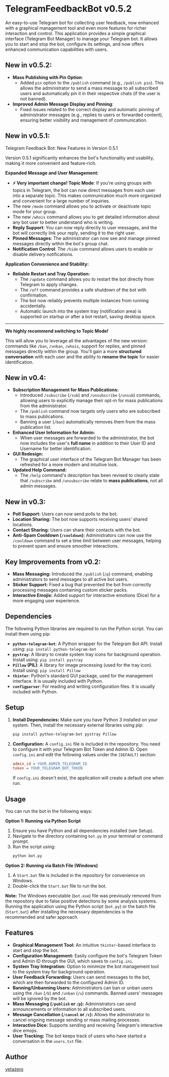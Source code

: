 # TelegramFeedbackBot v0.5.2

An easy-to-use Telegram bot for collecting user feedback, now enhanced with a graphical management tool and even more features for richer interaction and control. This application provides a simple graphical interface (Telegram Bot Manager) to manage your Telegram bot. It allows you to start and stop the bot, configure its settings, and now offers enhanced communication capabilities with users.

## New in v0.5.2:

* **Mass Publishing with Pin Option**:
    * Added `pin` option to the `/publish` command (e.g., `/publish pin`). This allows the administrator to send a mass message to all subscribed users and automatically pin it in their respective chats (if the user is not banned).
* **Improved Admin Message Display and Pinning**:
    * Fixed issues related to the correct display and automatic pinning of administrator messages (e.g., replies to users or forwarded content), ensuring better visibility and management of communication.

## New in v0.5.1:

Telegram Feedback Bot: New Features in Version 0.5.1

Version 0.5.1 significantly enhances the bot's functionality and usability, making it more convenient and feature-rich.

**Expanded Message and User Management:**

* **⚡ Very important change! Topic Mode**: If you're using groups with topics in Telegram, the bot can now direct messages from each user into a separate topic. This makes communication much more organized and convenient for a large number of inquiries.
* The new `/mode` command allows you to activate or deactivate topic mode for your group.
* The new `/whois` command allows you to get detailed information about any bot user to better understand who is writing.
* **Reply Support**: You can now reply directly to user messages, and the bot will correctly link your reply, sending it to the right user.
* **Pinned Messages**: The administrator can now see and manage pinned messages directly within the bot's group chat.
* **Notification Control**: The `/hide` command allows users to enable or disable delivery notifications.

**Application Convenience and Stability:**

* **Reliable Restart and Tray Operation:**
    * The `/update` command allows you to restart the bot directly from Telegram to apply changes.
    * The `/off` command provides a safe shutdown of the bot with confirmation.
    * The bot now reliably prevents multiple instances from running accidentally.
    * Automatic launch into the system tray (notification area) is supported on startup or after a bot restart, saving desktop space.

---

**We highly recommend switching to Topic Mode!**

This will allow you to leverage all the advantages of the new version: commands like `/ban`, `/unban`, `/whois`, support for replies, and pinned messages directly within the group. You'll gain a more **structured conversation** with each user and the ability to **rename the topic** for easier identification.

## New in v0.4:

* **Subscription Management for Mass Publications:**
    * Introduced `/subscribe` (`/sub`) and `/unsubscribe` (`/unsub`) commands, allowing users to explicitly manage their opt-in for mass publications from the administrator.
    * The `/publish` command now targets only users who are subscribed to mass publications.
    * Banning a user (`/ban`) automatically removes them from the mass publication list.
* **Enhanced User Information for Admin:**
    * When user messages are forwarded to the administrator, the bot now includes the user's **full name** in addition to their User ID and Username for better identification.
* **GUI Redesign:**
    * The graphical user interface of the Telegram Bot Manager has been refreshed for a more modern and intuitive look.
* **Updated Help Command:**
    * The `/help` command's description has been revised to clearly state that `/subscribe` and `/unsubscribe` relate to **mass publications**, not all admin messages.

## New in v0.3:

* **Poll Support:** Users can now send polls to the bot.
* **Location Sharing:** The bot now supports receiving users' shared locations.
* **Contact Sharing:** Users can share their contacts with the bot.
* **Anti-Spam Cooldown (`/cooldown`):** Administrators can now use the `/cooldown` command to set a time limit between user messages, helping to prevent spam and ensure smoother interactions.

## Key Improvements from v0.2:

* **Mass Messaging:** Introduced the `/publish` (`/p`) command, enabling administrators to send messages to all active bot users.
* **Sticker Support:** Fixed a bug that prevented the bot from correctly processing messages containing custom sticker packs.
* **Interactive Emojis:** Added support for interactive emotions (Dice) for a more engaging user experience.

## Dependencies

The following Python libraries are required to run the Python script. You can install them using pip:

* **`python-telegram-bot`**: A Python wrapper for the Telegram Bot API. Install using: `pip install python-telegram-bot`
* **`pystray`**: A library to create system tray icons for background operation. Install using: `pip install pystray`
* **`Pillow` (PIL)**: A library for image processing (used for the tray icon). Install using: `pip install Pillow`
* **`tkinter`**: Python's standard GUI package, used for the management interface. It is usually included with Python.
* **`configparser`**: For reading and writing configuration files. It is usually included with Python.

## Setup

1.  **Install Dependencies:**
    Make sure you have Python 3 installed on your system. Then, install the necessary external libraries using pip:
    ```bash
    pip install python-telegram-bot pystray Pillow
    ```

2.  **Configuration:**
    A `config.ini` file is included in the repository. You need to configure it with your Telegram Bot Token and Admin ID. Open `config.ini` and edit the following values under the `[DEFAULT]` section:
    ```ini
    admin_id = YOUR_ADMIN_TELEGRAM_ID
    token = YOUR_TELEGRAM_BOT_TOKEN
    ```
    If `config.ini` doesn't exist, the application will create a default one when run.

## Usage

You can run the bot in the following ways:

**Option 1: Running via Python Script**

1.  Ensure you have Python and all dependencies installed (see Setup).
2.  Navigate to the directory containing `bot.py` in your terminal or command prompt.
3.  Run the script using:
    ```bash
    python bot.py
    ```

**Option 2: Running via Batch File (Windows)**

1.  A `Start.bat` file is included in the repository for convenience on Windows.
2.  Double-click the `Start.bat` file to run the bot.

**Note:** The Windows executable (`bot.exe`) file was previously removed from the repository due to false positive detections by some analysis systems. Running the application using the Python script (`bot.py`) or the batch file (`Start.bat`) after installing the necessary dependencies is the recommended and safer approach.

## Features

* **Graphical Management Tool:** An intuitive `tkinter`-based interface to start and stop the bot.
* **Configuration Management:** Easily configure the bot's Telegram Token and Admin ID through the GUI, which saves to `config.ini`.
* **System Tray Integration:** Option to minimize the bot management tool to the system tray for background operation.
* **User Feedback Forwarding:** Users can send messages to the bot, which are then forwarded to the configured Admin ID.
* **Banning/Unbanning Users:** Administrators can ban or unban users using the `/ban` (`/b`) and `/unban` (`/u`) commands. Banned users' messages will be ignored by the bot.
* **Mass Messaging (`/publish` or `/p`):** Administrators can send announcements or information to all subscribed users.
* **Message Cancellation (`/cancel` or `/c`):** Allows the administrator to cancel ongoing message sending or mass mailing processes.
* **Interactive Dice:** Supports sending and receiving Telegram's interactive dice emojis.
* **User Tracking:** The bot keeps track of users who have started a conversation in the `users.txt` file.

## Author

[yetazero](https://t.me/yetazero)

